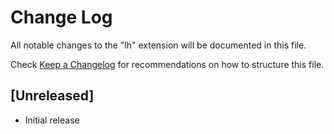 # Change Log

All notable changes to the "lh" extension will be documented in this file.

Check [Keep a Changelog](http://keepachangelog.com/) for recommendations on how to structure this file.

## [Unreleased]

- Initial release